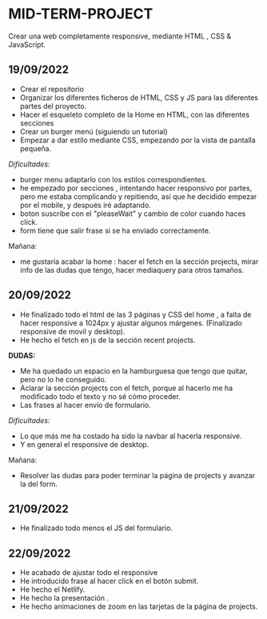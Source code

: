 # MID-TERM-PROJECT

Crear una web completamente responsive, mediante HTML , CSS & JavaScript.

## 19/09/2022

- Crear el repositorio
- Organizar los diferentes ficheros de HTML, CSS y JS para las diferentes partes del proyecto.
- Hacer el esqueleto completo de la Home en HTML, con las diferentes secciones
- Crear un burger menú (siguiendo un tutorial)
- Empezar a dar estilo mediante CSS, empezando por la vista de pantalla pequeña.

_Dificultades:_

- burger menu adaptarlo con los estilos correspondientes.
- he empezado por secciones , intentando hacer responsivo por partes, pero me estaba complicando y repitiendo, así que he decidido empezar por el mobile, y después iré adaptando.
- boton suscribe con el "pleaseWait" y cambio de color cuando haces click.
- form tiene que salir frase si se ha enviado correctamente.

Mañana:

- me gustaría acabar la home : hacer el fetch en la sección projects, mirar info de las dudas que tengo, hacer mediaquery para otros tamaños.

## 20/09/2022

- He finalizado todo el html de las 3 páginas y CSS del home , a falta de hacer responsive a 1024px y ajustar algunos márgenes. (Finalizado responsive de movil y desktop).
- He hecho el fetch en js de la sección recent projects.

**DUDAS:**

- Me ha quedado un espacio en la hamburguesa que tengo que quitar, pero no lo he conseguido.
- Aclarar la sección projects con el fetch, porque al hacerlo me ha modificado todo el texto y no sé cómo proceder.
- Las frases al hacer envío de formulario.

_Dificultades:_

- Lo que más me ha costado ha sido la navbar al hacerla responsive.
- Y en general el responsive de desktop.

Mañana:

- Resolver las dudas para poder terminar la página de projects y avanzar la del form.

## 21/09/2022

- He finalizado todo menos el JS del formulario.

## 22/09/2022

- He acabado de ajustar todo el responsive
- He introducido frase al hacer click en el botón submit.
- He hecho el Netlify.
- He hecho la presentación .
- He hecho animaciones de zoom en las tarjetas de la página de projects.
